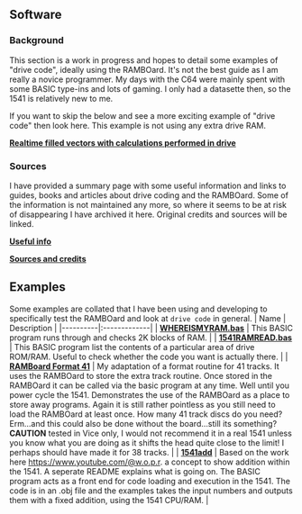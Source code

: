 ## Software

### Background

This section is a work in progress and hopes to detail some examples of "drive code", ideally using the RAMBOard. It's not the best guide as I am really a novice programmer. My days with the C64 were mainly spent with some BASIC type-ins and lots of gaming. I only had a datasette then, so the 1541 is relatively new to me.

If you want to skip the below and see a more exciting example of "drive code" then look here. This example is not using any extra drive RAM. 

**[Realtime filled vectors with calculations performed in drive](https://codebase64.org/doku.php?id=base:drivecalc_vectors)**

### Sources

I have provided a summary page with some useful information and links to guides, books and articles about drive coding and the RAMBOard. Some of the information is not maintained any more, so where it seems to be at risk of disappearing I have archived it here. Original credits and sources will be linked.

**[Useful info](USEFULINFO.md)**

**[Sources and credits](https://github.com/Kayto/RAMBOard-2_C/tree/main/Sources)**

## Examples

Some examples are collated that I have been using and developing to specifically test the RAMBOard and look at `drive code` in general.
| Name  | Description |
|----------|:-------------|
| **[WHEREISMYRAM.bas](whereismyram.bas)** | This BASIC program runs through and checks 2K blocks of RAM. |
| **[1541RAMREAD.bas](1541RAMREAD.bas)** | This BASIC program list the contents of a particular area of drive ROM/RAM. Useful to check whether the code you want is actually there. |
| **[RAMBoard Format 41](https://github.com/Kayto/RAMBOard-2_C/tree/main/Software/RAMBOard_1541_Format_41)** | My adaptation of a format routine for 41 tracks. It uses the RAMBOard to store the extra track routine. Once stored in the RAMBOard it can be called via the basic program at any time. Well until you power cycle the 1541. Demonstrates the use of the RAMBOard as a place to store away programs. Again it is still rather pointless as you still need to load the RAMBOard at least once. How many 41 track discs do you need? Erm...and this could also be done without the board...still its something? **CAUTION** tested in Vice only, I would not recommend it in a real 1541 unless you know what you are doing as it shifts the head quite close to the limit! I perhaps should have made it for 38 tracks. |
| **[1541add](https://github.com/Kayto/RAMBOard-2_C/tree/main/Software/1541add)** | Based on the work here https://www.youtube.com/@w.o.p.r. a concept to show addition within the 1541. A seperate README explains what is going on. The BASIC program acts as a front end for code loading and execution in the 1541. The code is in an .obj file and the examples takes the input numbers and outputs them with a fixed addition, using the 1541 CPU/RAM. | 























 
